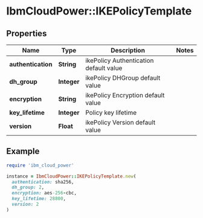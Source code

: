# IbmCloudPower::IKEPolicyTemplate

## Properties

| Name | Type | Description | Notes |
| ---- | ---- | ----------- | ----- |
| **authentication** | **String** | ikePolicy Authentication default value |  |
| **dh_group** | **Integer** | ikePolicy DHGroup default value |  |
| **encryption** | **String** | ikePolicy Encryption default value |  |
| **key_lifetime** | **Integer** | Policy key lifetime |  |
| **version** | **Float** | ikePolicy Version default value |  |

## Example

```ruby
require 'ibm_cloud_power'

instance = IbmCloudPower::IKEPolicyTemplate.new(
  authentication: sha256,
  dh_group: 2,
  encryption: aes-256-cbc,
  key_lifetime: 28800,
  version: 2
)
```

